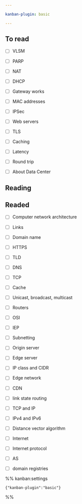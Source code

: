 ```yaml
---

kanban-plugin: basic

---
```


## To read

- [ ] VLSM
- [ ] PARP
- [ ] NAT
- [ ] DHCP
- [ ] Gateway works
- [ ] MAC addresses
- [ ] IPSec
- [ ] Web servers
- [ ] TLS
- [ ] Caching
- [ ] Latency
- [ ] Round trip
- [ ] About Data Center


## Reading



## Readed

- [ ] Computer network architecture
- [ ] Links
- [ ] Domain name
- [ ] HTTPS
- [ ] TLD
- [ ] DNS
- [ ] TCP
- [ ] Cache
- [ ] Unicast, broadcast, multicast
- [ ] Routers
- [ ] OSI
- [ ] IEP
- [ ] Subnetting
- [ ] Origin server
- [ ] Edge server
- [ ] IP class and CIDR
- [ ] Edge network
- [ ] CDN
- [ ] link state routing
- [ ] TCP and IP
- [ ] IPv4 and IPv6
- [ ] Distance vector algorithm
- [ ] Internet
- [ ] Internet protocol
- [ ] AS
- [ ] domain registries




%% kanban:settings
```
{"kanban-plugin":"basic"}
```
%%